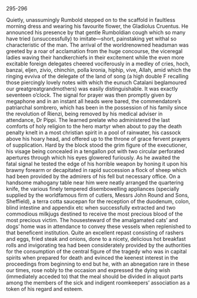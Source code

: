 295-296

Quietly, unassumingly Rumbold stepped on to the scaffold in faultless morning dress and wearing his favourite flower, the Gladiolus Cruentus. He announced his presence by that gentle Rumboldian cough which so many have tried (unsuccessfully) to imitate—short, painstaking yet withal so characteristic of the man. The arrival of the worldrenowned headsman was greeted by a roar of acclamation from the huge concourse, the viceregal ladies waving their handkerchiefs in their excitement while the even more excitable foreign delegates cheered vociferously in a medley of cries, hoch, banzai, eljen, zivio, chinchin, polla kronia, hiphip, vive, Allah, amid which the ringing evviva of the delegate of the land of song (a high double F recalling those piercingly lovely notes with which the eunuch Catalani beglamoured our greatgreatgrandmothers) was easily distinguishable. It was exactly seventeen o’clock. The signal for prayer was then promptly given by megaphone and in an instant all heads were bared, the commendatore’s patriarchal sombrero, which has been in the possession of his family since the revolution of Rienzi, being removed by his medical adviser in attendance, Dr Pippi. The learned prelate who administered the last comforts of holy religion to the hero martyr when about to pay the death penalty knelt in a most christian spirit in a pool of rainwater, his cassock above his hoary head, and offered up to the throne of grace fervent prayers of supplication. Hard by the block stood the grim figure of the executioner, his visage being concealed in a tengallon pot with two circular perforated apertures through which his eyes glowered furiously. As he awaited the fatal signal he tested the edge of his horrible weapon by honing it upon his brawny forearm or decapitated in rapid succession a flock of sheep which had been provided by the admirers of his fell but necessary office. On a handsome mahogany table near him were neatly arranged the quartering knife, the various finely tempered disembowelling appliances (specially supplied by the worldfamous firm of cutlers, Messrs John Round and Sons, Sheffield), a terra cotta saucepan for the reception of the duodenum, colon, blind intestine and appendix etc when successfully extracted and two commodious milkjugs destined to receive the most precious blood of the most precious victim. The housesteward of the amalgamated cats’ and dogs’ home was in attendance to convey these vessels when replenished to that beneficent institution. Quite an excellent repast consisting of rashers and eggs, fried steak and onions, done to a nicety, delicious hot breakfast rolls and invigorating tea had been considerately provided by the authorities for the consumption of the central figure of the tragedy who was in capital spirits when prepared for death and evinced the keenest interest in the proceedings from beginning to end but he, with an abnegation rare in these our times, rose nobly to the occasion and expressed the dying wish (immediately acceded to) that the meal should be divided in aliquot parts among the members of the sick and indigent roomkeepers’ association as a token of his regard and esteem. 

